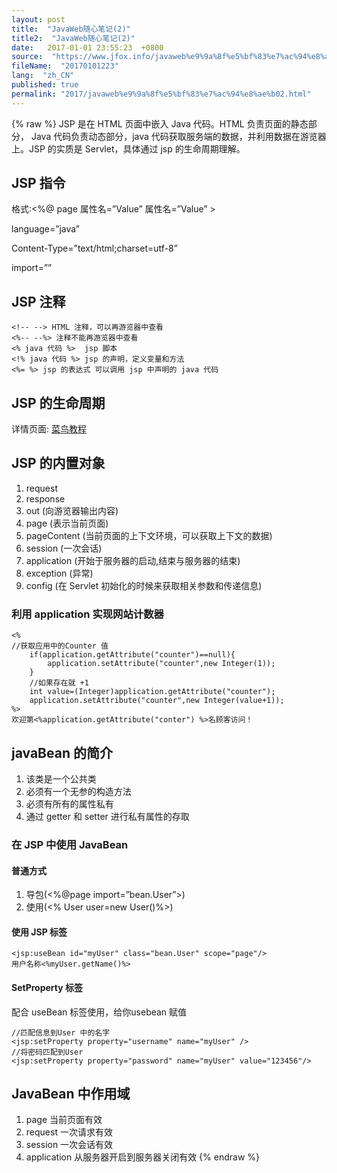 ```yaml
---
layout: post
title:  "JavaWeb随心笔记(2)"
title2:  "JavaWeb随心笔记(2)"
date:   2017-01-01 23:55:23  +0800
source:  "https://www.jfox.info/javaweb%e9%9a%8f%e5%bf%83%e7%ac%94%e8%ae%b02.html"
fileName:  "20170101223"
lang:  "zh_CN"
published: true
permalink: "2017/javaweb%e9%9a%8f%e5%bf%83%e7%ac%94%e8%ae%b02.html"
---
```

{% raw %}
JSP 是在 HTML 页面中嵌入 Java 代码。HTML 负责页面的静态部分， Java 代码负责动态部分，java 代码获取服务端的数据，并利用数据在游览器上。JSP 的实质是 Servlet，具体通过 jsp 的生命周期理解。

## JSP 指令 

 格式:<%@ page 属性名=”Value” 属性名=”Value” > 

language=”java”

Content-Type=”text/html;charset=utf-8”

import=””

## JSP 注释 

    <!-- --> HTML 注释，可以再游览器中查看
    <%-- --%> 注释不能再游览器中查看
    <% java 代码 %>  jsp 脚本  
    <!% java 代码 %> jsp 的声明，定义变量和方法
    <%= %> jsp 的表达式 可以调用 jsp 中声明的 java 代码
    

## JSP 的生命周期 

 详情页面: [菜鸟教程](https://www.jfox.info/go.php?url=http://www.runoob.com/jsp/jsp-life-cycle.html)

## JSP 的内置对象 

1. request
2. response
3. out (向游览器输出内容)
4. page (表示当前页面)
5. pageContent (当前页面的上下文环境，可以获取上下文的数据)
6. session (一次会话)
7. application (开始于服务器的启动,结束与服务器的结束)
8. exception (异常)
9. config (在 Servlet 初始化的时候来获取相关参数和传递信息)

### 利用 application 实现网站计数器 

    <%
    //获取应用中的Counter 值
        if(application.getAttribute("counter")==null){
            application.setAttribute("counter",new Integer(1));
        }
        //如果存在就 +1
        int value=(Integer)application.getAttribute("counter");
        application.setAttribute("counter",new Integer(value+1));
    %>
    欢迎第<%application.getAttribute("conter") %>名顾客访问！
    

## javaBean 的简介 

1. 该类是一个公共类
2. 必须有一个无参的构造方法
3. 必须有所有的属性私有
4. 通过 getter 和 setter 进行私有属性的存取

### 在 JSP 中使用 JavaBean 

#### 普通方式 

1. 导包(<%@page import=”bean.User”>)
2. 使用(<% User user=new User()%>)

#### 使用 JSP 标签 

    <jsp:useBean id="myUser" class="bean.User" scope="page"/>
    用户名称<%myUser.getName()%>
    

#### SetProperty 标签 

配合 useBean 标签使用，给你usebean 赋值 

    //匹配信息到User 中的名字
    <jsp:setProperty property="username" name="myUser" />
    //将密码匹配到User
    <jsp:setProperty property="password" name="myUser" value="123456"/>
    

## JavaBean 中作用域 

1. page 当前页面有效
2. request 一次请求有效
3. session 一次会话有效
4. application 从服务器开启到服务器关闭有效
{% endraw %}

